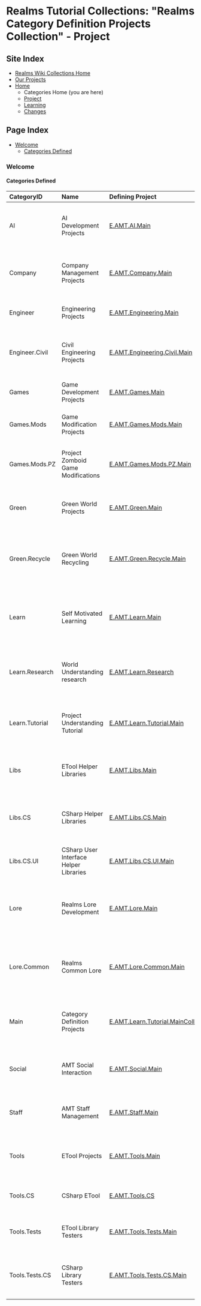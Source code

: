 [Page]:https://github.com/Ancient-Majik-Tech/Learn.Tutorial.MainCollect/blob/main/CategoriesHome.md

[Page Wikis Home]:https://github.com/Ancient-Majik-Tech/Learn.Tutorial.Collections/blob/main/README.md
[Page OurProjects]:https://github.com/Ancient-Majik-Tech/Learn.Tutorial.Collections/blob/main/OurProjects.md

[Sec Welcome]:https://github.com/Ancient-Majik-Tech/Learn.Tutorial.MainCollect/blob/main/CategoriesHome.md#welcome
[Sec CategoryDef]:https://github.com/Ancient-Majik-Tech/Learn.Tutorial.MainCollect/blob/main/CategoriesHome.md#categories-defined

[Page Home]:https://github.com/Ancient-Majik-Tech/Learn.Tutorial.MainCollect/blob/main/README.md
[Page Project Home]:https://github.com/Ancient-Majik-Tech/Learn.Tutorial.MainCollect/blob/main/Project/ProjectHome.md
[Page Learn Home]:https://github.com/Ancient-Majik-Tech/Learn.Tutorial.MainCollect/blob/main/Learn/LearnHome.md
[Page Changes Home]:https://github.com/Ancient-Majik-Tech/Learn.Tutorial.MainCollect/blob/main/Changes/ChangesHome.md

[Proj AI]:https://github.com/Ancient-Majik-Tech/Learn.Tutorial.Collections/blob/main/Project/Extends/ProjectUpdateInWorks.md
[Proj Company]:https://github.com/Ancient-Majik-Tech/Learn.Tutorial.Collections/blob/main/Project/Extends/ProjectUpdateInWorks.md
[Proj Engineer]:https://github.com/Ancient-Majik-Tech/Learn.Tutorial.Collections/blob/main/Project/Extends/ProjectUpdateInWorks.md
[Proj Engineer.Civil]:https://github.com/Ancient-Majik-Tech/Learn.Tutorial.Collections/blob/main/Project/Extends/ProjectUpdateInWorks.md
[Proj Games]:https://github.com/Ancient-Majik-Tech/Learn.Tutorial.Collections/blob/main/Project/Extends/ProjectUpdateInWorks.md
[Proj Games.Mods]:https://github.com/Ancient-Majik-Tech/Learn.Tutorial.Collections/blob/main/Project/Extends/ProjectUpdateInWorks.md
[Proj Games.Mods.PZ]:https://github.com/Ancient-Majik-Tech/Learn.Tutorial.Collections/blob/main/Project/Extends/ProjectUpdateInWorks.md
[Proj Green]:https://github.com/Ancient-Majik-Tech/Learn.Tutorial.Collections/blob/main/Project/Extends/ProjectUpdateInWorks.md
[Proj Green.Recycle]:https://github.com/Ancient-Majik-Tech/Learn.Tutorial.Collections/blob/main/Project/Extends/ProjectUpdateInWorks.md
[Proj Learn]:https://github.com/Ancient-Majik-Tech/Learn.Tutorial.Collections/blob/main/Project/Extends/ProjectUpdateInWorks.md
[Proj Learn.Research]:https://github.com/Ancient-Majik-Tech/Learn.Tutorial.Collections/blob/main/Project/Extends/ProjectUpdateInWorks.md
[Proj Learn.Tutorial]:https://github.com/Ancient-Majik-Tech/Learn.Tutorial.Collections/blob/main/Project/ProjectHome.md
[Proj Libs]:https://github.com/Ancient-Majik-Tech/Learn.Tutorial.Collections/blob/main/Project/Extends/ProjectUpdateInWorks.md
[Proj Libs.CS]:https://github.com/Ancient-Majik-Tech/Learn.Tutorial.Collections/blob/main/Project/Extends/ProjectUpdateInWorks.md
[Proj Libs.CS.UI]:https://github.com/Ancient-Majik-Tech/Learn.Tutorial.Collections/blob/main/Project/Extends/ProjectUpdateInWorks.md
[Proj Lore]:https://github.com/Ancient-Majik-Tech/Learn.Tutorial.Collections/blob/main/Project/Extends/ProjectUpdateInWorks.md
[Proj Lore.Common]:https://github.com/Ancient-Majik-Tech/Learn.Tutorial.Collections/blob/main/Project/Extends/ProjectUpdateInWorks.md
[Proj Main]:https://github.com/Ancient-Majik-Tech/Learn.Tutorial.MainCollect/blob/main/Project/ProjectHome.md
[Proj Social]:https://github.com/Ancient-Majik-Tech/Learn.Tutorial.Collections/blob/main/Project/Extends/ProjectUpdateInWorks.md
[Proj Staff]:https://github.com/Ancient-Majik-Tech/Learn.Tutorial.Collections/blob/main/Project/Extends/ProjectUpdateInWorks.md
[Proj Tools]:https://github.com/Ancient-Majik-Tech/Learn.Tutorial.Collections/blob/main/Project/Extends/ProjectUpdateInWorks.md
[Proj Tools.CS]:https://github.com/Ancient-Majik-Tech/Learn.Tutorial.Collections/blob/main/Project/Extends/ProjectUpdateInWorks.md
[Proj Tools.Tests]:https://github.com/Ancient-Majik-Tech/Learn.Tutorial.Collections/blob/main/Project/Extends/ProjectUpdateInWorks.md
[Proj Tools.Tests.CS]:https://github.com/Ancient-Majik-Tech/Learn.Tutorial.Collections/blob/main/Project/Extends/ProjectUpdateInWorks.md

# Realms Tutorial Collections: "Realms Category Definition Projects Collection" - Project

## Site Index

- [Realms Wiki Collections Home][Page Wikis Home]
- [Our Projects][Page OurProjects]
- [Home][Page Home] 
	- Categories Home (you are here)
	- [Project][Page Project Home]
	- [Learning][Page Learn Home]
	- [Changes][Page Changes Home]

## Page Index

- [Welcome][Sec Welcome]
	- [Categories Defined][Sec CategoryDef]

### Welcome


#### Categories Defined

|CategoryID|Name|Defining Project|Desc|
|:---|:---|:---|:---|
|AI|AI Development Projects|[E.AMT.AI.Main][Proj AI]|Projects around designing our own custom AI and AI applications|
|Company|Company Management Projects|[E.AMT.Company.Main][Proj Company]|Projects designed to make our company easier to manage|
|Engineer|Engineering Projects|[E.AMT.Engineering.Main][Proj Engineer]|Projects covering engineering principles|
|Engineer.Civil|Civil Engineering Projects|[E.AMT.Engineering.Civil.Main][Proj Engineer.Civil]|Project designed around civilian useage or life improvement|
|Games|Game Development Projects|[E.AMT.Games.Main][Proj Games]|ETools which provide game experience to users|
|Games.Mods|Game Modification Projects|[E.AMT.Games.Mods.Main][Proj Games.Mods]|Mods for ETool Games from third party sources|
|Games.Mods.PZ|Project Zomboid Game Modifications|[E.AMT.Games.Mods.PZ.Main][Proj Games.Mods.PZ]|Projects which are mods for the third party game "Project Zomboid"|
|Green|Green World Projects|[E.AMT.Green.Main][Proj Green]|Projects designed to live with a healthy world around us|
|Green.Recycle|Green World Recycling|[E.AMT.Green.Recycle.Main][Proj Green.Recycle]|Projects designed to take junk that would be thrown away and turn them into useable items| 
|Learn|Self Motivated Learning|[E.AMT.Learn.Main][Proj Learn]|Projects designed around a lifestyle of people who are motivated to learn|
|Learn.Research|World Understanding research|[E.AMT.Learn.Research][Proj Learn.Research]|Projects around studying understanding about the world around us|
|Learn.Tutorial|Project Understanding Tutorial|[E.AMT.Learn.Tutorial.Main][Proj Learn.Tutorial]|Projects designed to make other projects easier to understand|
|Libs|ETool Helper Libraries|[E.AMT.Libs.Main][Proj Libs]|Projects designed to provide functionality to ETools (applications)|
|Libs.CS|CSharp Helper Libraries|[E.AMT.Libs.CS.Main][Proj Libs.CS]|Library projects made using the C Sharp Programming language|
|Libs.CS.UI|CSharp User Interface Helper Libraries|[E.AMT.Libs.CS.UI.Main][Proj Libs.CS.UI]|User Interface libraries in the C Sharp Programming language|
|Lore|Realms Lore Development|[E.AMT.Lore.Main][Proj Lore]|Projects developing our custom lore for use with games and other projects|
|Lore.Common|Realms Common Lore|[E.AMT.Lore.Common.Main][Proj Lore.Common]|Projects which lore is common between all forms of lore, be it books, histories, games ect.|
|Main|Category Definition Projects|[E.AMT.Learn.Tutorial.MainCollect][Proj Main]|Projects designed to help with the organization of other projects|
|Social|AMT Social Interaction|[E.AMT.Social.Main][Proj Social]|Projects designed to allow public interaction with our company|
|Staff|AMT Staff Management|[E.AMT.Staff.Main][Proj Staff]|Projects designed to help manage and organize staff|
|Tools|ETool Projects|[E.AMT.Tools.Main][Proj Tools]|Projects designed for applications which are able to be used|
|Tools.CS|CSharp ETool|[E.AMT.Tools.CS][Proj Tools.CS]|ETools which are made in CSharp Language|
|Tools.Tests|ETool Library Testers|[E.AMT.Tools.Tests.Main][Proj Tools.Tests]|ETools designed to run automated tests|
|Tools.Tests.CS|CSharp Library Testers|[E.AMT.Tools.Tests.CS.Main][Proj Tools.Tests.CS]|CSharp ETools for libraries in the CSharp Programming Language|


